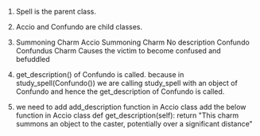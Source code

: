 1. Spell is the parent class.
2. Accio and Confundo are child classes.

3. Summoning Charm
   Accio
   Summoning Charm
   No description
   Confundo
   Confundus Charm
   Causes the victim to become confused and befuddled

4. get_description() of Confundo is called. because in study_spell(Confundo()) we are calling study_spell with an object of Confundo and hence the get_description of Confundo is called.

5. we need to add add_description function in Accio class
   add the below function in Accio class
   def get_description(self):
   return "This charm summons an object to the caster, potentially over a significant distance"

